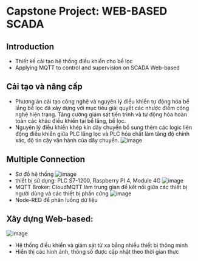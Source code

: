 # Capstone Project: WEB-BASED SCADA 
## Introduction
* Thiết kế cải tạo hệ thống điều khiển cho bể lọc
* Applying MQTT to control and supervision on SCADA Web-based
## Cải tạo và nâng cấp
- Phương án cải tạo công nghệ và nguyên lý điều khiển tự động hóa bể lắng bể lọc đã xây dựng với mục tiêu giải quyết các nhược điểm công nghệ hiện trạng. Tăng cường giám sát tiến trình và tự động hóa hoàn toàn các khâu điều khiển tại bể lắng, bể lọc.
- Nguyên lý điều khiển khép kín dây chuyền bổ sung thêm các logic liên động điều khiển giữa PLC lắng lọc và PLC hóa chất làm tăng độ chính xác, độ tin cậy vận hành của dây chuyền.
![image](https://github.com/hqlongbk/Web-Based-SCADA/assets/126086908/2112c653-aac3-4abb-a703-1a9700dad07f)

## Multiple Connection
* Sơ đồ hệ thống
![image](https://github.com/hqlongbk/Web-Based-SCADA/assets/126086908/70a2720e-2b02-4136-99f6-87783e32d272)
* thiết bị sử dụng: PLC S7-1200, Raspberry PI 4, Module 4G
![image](https://github.com/hqlongbk/Web-Based-SCADA/assets/126086908/7ab59e11-9c71-4468-9ba3-a126237f3730)
* MQTT Broker: CloudMQTT làm trung gian để kết nối giữa các thiết bị người dùng và các thiết bị phần cứng
![image](https://github.com/hqlongbk/Web-Based-SCADA/assets/126086908/3c399dc9-e934-4c83-8a44-e9155618e625)
* Node-RED để phân luồng dữ liệu
## Xây dựng Web-based:
![image](https://github.com/hqlongbk/Web-Based-SCADA/assets/126086908/201646f4-936a-4637-8be8-fffa37e73b6b)
* Hệ thống điều khiển và giám sát từ xa bằng nhiều thiết bị thông minh
* Hiển thị các hình ảnh, thông số được cập nhật theo thời gian thực

